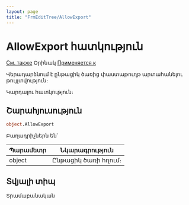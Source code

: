 ```yaml
---
layout: page
title: "FrmEditTree/AllowExport"
---
```

  
# AllowExport հատկություն
  
[См. также](../FrmEditTree.md) Օրինակ [Применяется к](../FrmEditTree.md)


Վերադարձնում է ընթացիկ ծառից փաստաթուղթ արտահանելու թույլտվություն։

Կարդալու հատկություն։


## Շարահյուսություն

``` vb
object.AllowExport
```
Բաղադրիչներն են՝

  
| Պարամետր | Նկարագրություն |
|--|--|
| object | Ընթացիկ ծառի հղում։ |



## Տվյալի տիպ

Տրամաբանական


